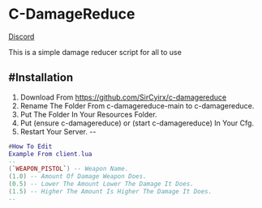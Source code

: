 # C-DamageReduce
[Discord](https://discord.gg/YvThXdz59G)

This is a simple damage reducer script for all to use

#Installation
--
1. Download From https://github.com/SirCyirx/c-damagereduce
2. Rename The Folder From c-damagereduce-main to c-damagereduce.
3. Put The Folder In Your Resources Folder.
4. Put (ensure c-damagereduce) or (start c-damagereduce) In Your Cfg.
5. Restart Your Server.
--

``` lua 
#How To Edit
Example From client.lua
--
(`WEAPON_PISTOL`) -- Weapon Name.
(1.0) -- Amount Of Damage Weapon Does.
(0.5) -- Lower The Amount Lower The Damage It Does.
(1.5) -- Higher The Amount Is Higher The Damage It Does.
--
```